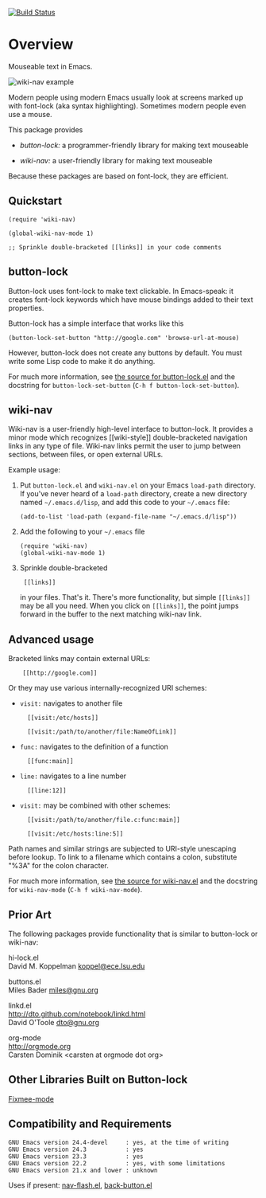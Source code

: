 [![Build Status](https://secure.travis-ci.org/rolandwalker/button-lock.png?branch=master)](http://travis-ci.org/rolandwalker/button-lock)

# Overview

Mouseable text in Emacs.

![wiki-nav example](https://raw.githubusercontent.com/rolandwalker/button-lock/master/wiki_nav_example.png)

Modern people using modern Emacs usually look at screens marked up with
font-lock (aka syntax highlighting).  Sometimes modern people even use a
mouse.

This package provides

* *button-lock:* a programmer-friendly library for making text mouseable

* *wiki-nav:* a user-friendly library for making text mouseable

Because these packages are based on font-lock, they are efficient.

## Quickstart

```elisp
(require 'wiki-nav)
 
(global-wiki-nav-mode 1)
 
;; Sprinkle double-bracketed [[links]] in your code comments
```

## button-lock

Button-lock uses font-lock to make text clickable.  In Emacs-speak: it
creates font-lock keywords which have mouse bindings added to their
text properties.

Button-lock has a simple interface that works like this

```elisp
(button-lock-set-button "http://google.com" 'browse-url-at-mouse)
```

However, button-lock does not create any buttons by default.  You must write
some Lisp code to make it do anything.

For much more information, see [the source for button-lock.el](https://github.com/rolandwalker/button-lock/blob/master/button-lock.el)
and the docstring for `button-lock-set-button` (`C-h f button-lock-set-button`).

## wiki-nav

Wiki-nav is a user-friendly high-level interface to button-lock.  It
provides a minor mode which recognizes [[wiki-style]] double-bracketed
navigation links in any type of file.  Wiki-nav links permit the user
to jump between sections, between files, or open external URLs.

Example usage:

1. Put `button-lock.el` and `wiki-nav.el` on your Emacs `load-path`
   directory.  If you've never heard of a `load-path` directory, create a
   new directory named `~/.emacs.d/lisp`, and add this code to your
   `~/.emacs` file:

	```elisp
	(add-to-list 'load-path (expand-file-name "~/.emacs.d/lisp"))
	```

2. Add the following to your `~/.emacs` file

	```elisp
	(require 'wiki-nav)
	(global-wiki-nav-mode 1)
	```

3. Sprinkle double-bracketed

		[[links]]

   in your files.  That's it.  There's more functionality, but simple `[[links]]`
   may be all you need.  When you click on `[[links]]`, the point jumps forward
   in the buffer to the next matching wiki-nav link.

## Advanced usage

Bracketed links may contain external URLs:

		[[http://google.com]]

Or they may use various internally-recognized URI schemes:

* `visit:` navigates to another file

		[[visit:/etc/hosts]]

		[[visit:/path/to/another/file:NameOfLink]]

* `func:` navigates to the definition of a function

		[[func:main]]

* `line:` navigates to a line number

		[[line:12]]

* `visit:` may be combined with other schemes:

		[[visit:/path/to/another/file.c:func:main]]

		[[visit:/etc/hosts:line:5]]

Path names and similar strings are subjected to URI-style unescaping before
lookup.  To link to a filename which contains a colon, substitute "%3A" for
the colon character.

For much more information, see [the source for wiki-nav.el](https://github.com/rolandwalker/button-lock/blob/master/wiki-nav.el)
and the docstring for `wiki-nav-mode` (`C-h f wiki-nav-mode`).

## Prior Art

The following packages provide functionality that is similar to button-lock
or wiki-nav:

hi-lock.el   
David M. Koppelman <koppel@ece.lsu.edu>

buttons.el   
Miles Bader <miles@gnu.org>

linkd.el   
<http://dto.github.com/notebook/linkd.html>   
David O'Toole <dto@gnu.org>

org-mode   
<http://orgmode.org>   
Carsten Dominik &lt;carsten at orgmode dot org&gt;

## Other Libraries Built on Button-lock

[Fixmee-mode](http://github.com/rolandwalker/fixmee)

## Compatibility and Requirements

	GNU Emacs version 24.4-devel     : yes, at the time of writing
	GNU Emacs version 24.3           : yes
	GNU Emacs version 23.3           : yes
	GNU Emacs version 22.2           : yes, with some limitations
	GNU Emacs version 21.x and lower : unknown

Uses if present: [nav-flash.el](http://github.com/rolandwalker/nav-flash), [back-button.el](http://github.com/rolandwalker/back-button)
